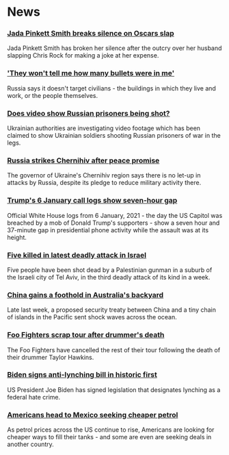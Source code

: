 # News
### [Jada Pinkett Smith breaks silence on Oscars slap](https://www.bbc.com/news/world-us-canada-60881824)
Jada Pinkett Smith has broken her silence after the outcry over her husband slapping Chris Rock for making a joke at her expense.
### ['They won't tell me how many bullets were in me'](https://www.bbc.com/news/world-europe-60922393)
Russia says it doesn't target civilians - the buildings in which they live and work, or the people themselves.  
### [Does video show Russian prisoners being shot?](https://www.bbc.com/news/60907259)
Ukrainian authorities are investigating video footage which has been claimed to show Ukrainian soldiers shooting Russian prisoners of war in the legs. 
### [Russia strikes Chernihiv after peace promise](https://www.bbc.com/news/world-europe-60925713)
The governor of Ukraine's Chernihiv region says there is no let-up in attacks by Russia, despite its pledge to reduce military activity there.
### [Trump's 6 January call logs show seven-hour gap](https://www.bbc.com/news/world-us-canada-60799663)
Official White House logs from 6 January, 2021 - the day the US Capitol was breached by a mob of Donald Trump's supporters - show a seven hour and 37-minute gap in presidential phone activity while the assault was at its height.
### [Five killed in latest deadly attack in Israel](https://www.bbc.com/news/world-middle-east-60902330)
Five people have been shot dead by a Palestinian gunman in a suburb of the Israeli city of Tel Aviv, in the third deadly attack of its kind in a week.
### [China gains a foothold in Australia's backyard](https://www.bbc.com/news/world-asia-60896824)
Late last week, a proposed security treaty between China and a tiny chain of islands in the Pacific sent shock waves across the ocean.
### [Foo Fighters scrap tour after drummer's death](https://www.bbc.com/news/entertainment-arts-60921929)
The Foo Fighters have cancelled the rest of their tour following the death of their drummer Taylor Hawkins.
### [Biden signs anti-lynching bill in historic first](https://www.bbc.com/news/world-us-canada-60679930)
US President Joe Biden has signed legislation that designates lynching as a federal hate crime.
### [Americans head to Mexico seeking cheaper petrol](https://www.bbc.com/news/world-us-canada-60882442)
As petrol prices across the US continue to rise, Americans are looking for cheaper ways to fill their tanks - and some are even are seeking deals in another country. 
